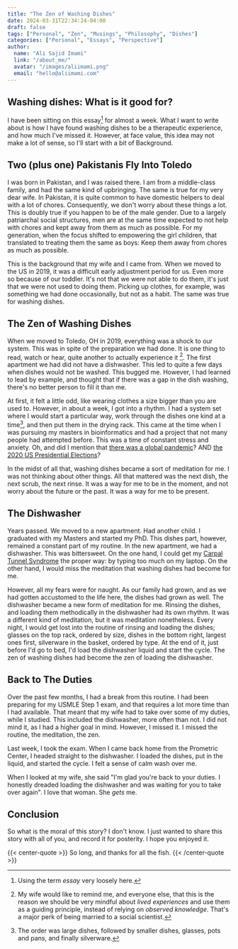 ```yaml
---
title: "The Zen of Washing Dishes"
date: 2024-03-31T22:34:24-04:00
draft: false
tags: ["Personal", "Zen", "Musings", "Philosophy", "Dishes"]
categories: ["Personal", "Essays", "Perspective"]
author:
  name: "Ali Sajid Imami"
  link: "/about_me/"
  avatar: "/images/aliimami.png"
  email: "hello@aliimami.com"
---
```


## Washing dishes: What is it good for?

I have been sitting on this essay[^1] for almost a week. What I want to write about is
how I have found washing dishes to be a therapeutic experience, and how much I've missed it.
However, at face value, this idea may not make a lot of sense, so I'll start with a bit of Background.

## Two (plus one) Pakistanis Fly Into Toledo

I was born in Pakistan, and I was raised there. I am from a middle-class family, and had the same kind of upbringing.
The same is true for my very dear wife. In Pakistan, it is quite common to have domestic helpers to deal with a lot of chores. Consequently, we don't worry about these things a lot. This is doubly true if you happen to be of the male gender.
Due to a largely patriarchal social structures, men are at the same time expected to not help with chores and kept away from them as much as possible. For my generation, when the focus shifted to empowering the girl children, that translated to treating them the same as boys: Keep them away from chores as much as possible.

This is the background that my wife and I came from. When we moved to the US in 2019, it was a difficult early adjustment period for us. Even more so because of our toddler. It's not that we were not able to do them, it's just that we were not used to doing them. Picking up clothes, for example, was something we had done occasionally, but not as a habit. The same was true for washing dishes.

## The Zen of Washing Dishes

When we moved to Toledo, OH in 2019, everything was a shock to our system. This was in spite of the preparation we had done. It is one thing to read, watch or hear, quite another to actually experience it [^2]. The first apartment we had did not have a dishwasher. This led to quite a few days when dishes would not be washed. This bugged me. However, I had learned to lead by example, and thought that if there was a gap in the dish washing, there's no better person to fill it than me.

At first, it felt a little odd, like wearing clothes a size bigger than you are used to. However, in about a week, I got into a rhythm. I had a system set where I would start a particular way, work through the dishes one kind at a time[^3], and then put them in the drying rack. This came at the time when I was pursuing my masters in bioinformatics and had a project that not many people had attempted before. This was a time of constant stress and anxiety. Oh, and did I mention that [there was a global pandemic](https://en.wikipedia.org/wiki/COVID-19_pandemic)? AND [the 2020 US Presidential Elections](https://en.wikipedia.org/wiki/January_6_United_States_Capitol_attack)?

In the midst of all that, washing dishes became a sort of meditation for me. I was not thinking about other things. All that mattered was the next dish, the next scrub, the next rinse. It was a way for me to be in the moment, and not worry about the future or the past. It was a way for me to be present.

## The Dishwasher

Years passed. We moved to a new apartment. Had another child. I graduated with my Masters and started my PhD. This dishes part, however, remained a constant part of my routine. In the new apartment, we had a dishwasher. This was bittersweet. On the one hand, I could get my [Carpal Tunnel Syndrome](https://en.wikipedia.org/wiki/Carpal_tunnel_syndrome) the proper way: by typing too much on my laptop. On the other hand, I would miss the meditation that washing dishes had become for me.

However, all my fears were for naught. As our family had grown, and as we had gotten accustomed to the life here, the dishes had grown as well. The dishwasher became a new form of meditation for me. Rinsing the dishes, and loading them methodically in the dishwasher had its own rhythm. It was a different kind of meditation, but it was meditation nonetheless. Every night, I would get lost into the routine of rinsing and loading the dishes; glasses on the top rack, ordered by size, dishes in the bottom right, largest ones first, silverware in the basket, ordered by type. At the end of it, just before I'd go to bed, I'd load the dishwasher liquid and start the cycle. The zen of washing dishes had become the zen of loading the dishwasher.

## Back to The Duties

Over the past few months, I had a break from this routine. I had been preparing for my USMLE Step 1 exam, and that requires a lot more time than I had available. That meant that my wife had to take over some of my duties, while I studied. This included the dishwasher, more often than not. I did not mind it, as I had a higher goal in mind. However, I missed it. I missed the routine, the meditation, the zen.

Last week, I took the exam. When I came back home from the Prometric Center, I headed straight to the dishwasher. I loaded the dishes, put in the liquid, and started the cycle. I felt a sense of calm wash over me.

When I looked at my wife, she said "I'm glad you're back to your duties. I honestly dreaded loading the dishwasher and was waiting for you to take over again". I love that woman. She _gets_ me.

## Conclusion

So what is the moral of this story? I don't know. I just wanted to share this story with all of you, and record it for posterity. I hope you enjoyed it.

{{< center-quote >}}
So long, and thanks for all the fish.
{{< /center-quote >}}

[^1]: Using the term _essay_ very loosely here.

[^2]:
    My wife would like to remind me, and everyone else, that this is the reason we should be very mindful about _lived experiences_ and use them as a guiding principle, instead of relying on _observed knowledge_.
    That's a major perk of being married to a social scientist.

[^3]: The order was large dishes, followed by smaller dishes, glasses, pots and pans, and finally silverware.
